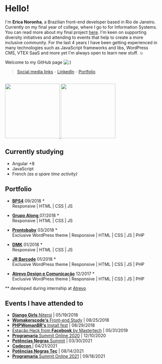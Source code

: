 

# Hello!
I'm **Erica Noronha**, a Brazilian front-end developer based in Rio de Janeiro. 
Currently on my final year of college, where I go to for Information Systems. You can read more about my final project [here](https://github.com/ericanoronha/TCC). I'm keen on supporting diversity initiatives and attending to events that help to create a more inclusive community. For the last 4 years I have been getting experienced in many technologies such as JavaScript frameworks and libs, WordPress CMS, VTEX SaaS and more yet I'm always open to learn new stuff. :relaxed:

Welcome to my GitHub page ![:)](https://portfolio.ericanoronha.repl.co/img/s2.gif)  

> [Social media links](https://linktr.ee/ericanoronha/) - [LinkedIn](https://www.linkedin.com/in/ericanoronha/) - [Portfolio](https://ericanoronha.github.io/)

<div>
  <br>
  <a href="https://github.com/ericanoronha">
    <img height="180em" src="https://github-readme-stats.vercel.app/api?username=ericanoronha&show_icons=true&theme=cobalt&include_all_commits=true&count_private=true">
    <img height="180em" src="https://github-readme-stats.vercel.app/api/top-langs/?username=ericanoronha&layout=compact&langs_count=16&theme=cobalt">
  </a>
</div>

## Currently studying
- Angular +8
- JavaScript
- French *(as a spare time activity)*

## Portfolio

- [**BPS4**](https://bps4.com.br/ "BPS4")
09/2018 *  
Responsive | HTML | CSS | JS  

- [**Grupo Along** ](http://grupoalong.com.br/ "Grupo Along")
07/2018 *  
Responsive | HTML | CSS | JS  

- [**Prontobaby**](http://prontobaby.com.br/ "Prontobaby")
03/2018 *  
Exclusive WordPress theme | Responsive | HTML | CSS | JS | PHP 

- [**DMK**](http://dmk.eco.br/ "DMK") 
01/2018 *  
Responsive | HTML | CSS | JS 

- [**JR Barcode**](http://www.jrbarcode.com.br/ "JR Barcode") 
01/2018 *                    
Exclusive WordPress theme | Responsive | HTML | CSS | JS | PHP 

- [**Atrevo Design e Comunicação**](https://atrevo.design/ "Atrevo Design e Comunicação")
12/2017 *                       
Exclusive WordPress theme | Responsive | HTML | CSS | JS | PHP 

** developed during internship at [Atrevo](https://atrevo.design/ "Atrevo Comunicação e Design")


## Events I have attended to
- [**Django Girls** Niteroi](https://djangogirls.org/niteroi3/ "Django Girls Niteroi") | 05/19/2018
- [**Womakerscode's** Front-end Study](https://www.meetup.com/WoMakersCode/events/253326574/ "Front-end Study - Womakerscode") | 08/25/2018
- [**PHPWomanBR's** Install fest](https://www.facebook.com/permalink.php?story_fbid=517175788724118&id=308635306244835 "Installfest **PHPWomen**") | 08/29/2018
- [ Estação Hack from **Facebook** by Mastertech](https://estacaohacknaestrada.mastertech.com.br/ "Estação Hack From Facebook na Estrada by Mastertech") | 05/31/2019
- [**Programaria**  Summit Online 2020](https://programariasummit.4.events/#/ "Programaria Summit Online 2020") | 12/10/2020
- [**Potências Negras**  Summit](https://potenciasnegras.com.br/ "Potências Negras Summit") | 03/30/2021
- [**Codecon** ](https://codecon.dev/ "code<con>") | 04/21/2021
- [**Potências Negras Tec**](https://potenciasnegras.com.br/ "Potências Negras Summit") | 08/14/2021
- [**Programaria**  Summit Online 2021](https://www.programaria.org/programariasummit2021/ "Programaria Summit Online 2021") | 09/18/2021
